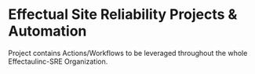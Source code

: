 # Effectual Site Reliability Projects & Automation

Project contains Actions/Workflows to be leveraged throughout the whole Effectaulinc-SRE Organization.
